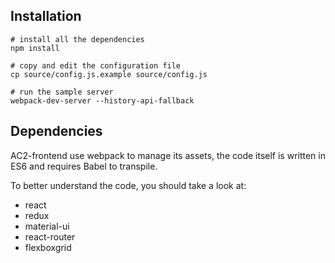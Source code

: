 ## Installation

```
# install all the dependencies
npm install

# copy and edit the configuration file
cp source/config.js.example source/config.js

# run the sample server
webpack-dev-server --history-api-fallback

```

## Dependencies

AC2-frontend use webpack to manage its assets, the code itself is written in ES6 and requires Babel to transpile.

To better understand the code, you should take a look at:

* react
* redux
* material-ui
* react-router
* flexboxgrid
